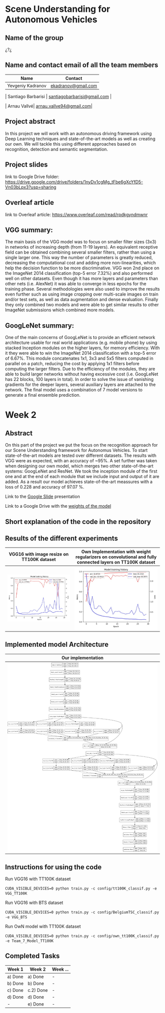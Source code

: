 # Scene Understanding for Autonomous Vehicles 

## Name of the group
¿?¿

## Name and contact email of all the team members

| Name  | Contact | 
| ------------- | ------------- | 
| Yevgeniy Kadranov  | ekadranov@gmail.com| 

| Santiago Barbarisi | santiagobarbarisi@gmail.com | 

| Arnau Vallvé| arnau.vallve94@gmail.com| 

## Project abstract
In this project we will work with an autonomous driving framework using Deep Learning techniques and state-of-the-art models as well as creating our own. We will tackle this using different approaches based on recognition, detection and semantic segmentation.

## Project slides 
link to Google Drive folder: https://drive.google.com/drive/folders/1nyDv1cgMg_tFbe6gXcYfD5-Vn03bLpx3?usp=sharing

## Overleaf article
link to Overleaf article: https://www.overleaf.com/read/rpdkgyndmwnr

## VGG summary:  
The main basis of the VGG model was to focus on smaller filter sizes (3x3) in networks of increasing depth (from 11-19 layers). An equivalent receptive field can be obtained combining several smaller filters, rather than using a single larger one. This way the number of parameters is greatly reduced, decreasing the computational cost and adding more non-linearities, which help the decision function to be more discriminative. VGG won 2nd place on the ImageNet 2014 classification (top-5 error 7.32%) and also performed well on other datasets. Even though it has more layers and parameters than other nets (i.e. AlexNet) it was able to converge in less epochs for the training phase. Several methodologies were also used to improve the results even further such as using image cropping over multi-scale images on train and/or test sets, as well as data augmentation and dense evaluation. Finally they only combined two models and were able to get similar results to other ImageNet submissions which combined more models.

## GoogLeNet summary:
One of the main concerns of GoogLeNet is to provide an efficient network architecture usable for real world applications (e.g. mobile phone) by using stacked Inception modules on the higher layers, for memory efficiency. With it they were able to win the ImageNet 2014 classification with a top-5 error of 6.67%. This module concatenates 1x1, 3x3 and 5x5 filters computed in parallel on a patch, reducing the cost by applying 1x1 filters before computing the larger filters. Due to the efficiency of the modules, they are able to build larger networks without having excessive cost (i.e. GoogLeNet has 22 blocks, 100 layers in total). In order to solve the issue of vanishing gradients for the deeper layers, several auxiliary layers are attached to the network. The final model uses a combination of 7 model versions to generate a final ensemble prediction.

# Week 2
## Abstract
On this part of the project we put the focus on the recognition approach for our Scene Understanding framework for Autonomus Vehicles. To start state-of-the-art models are tested over different datasets. The results with VGG were as expected, with an accuracy of ~95%. A set further was taken when designing our own model, which merges two other state-of-the-art systems: GoogLeNet and ResNet. We took the inception module of the first one and at the end of each module that we include input and output of it are added. As a result our model achieves state-of-the-art meassures with a loss of 0.228 and accuracy of 97.07 %.

Link to the <a href="https://drive.google.com/open?id=1-oUoocoUbNQGtc-Pw5gQgt0Lo1bocq5_CWq0KBo2nQ8">Google Slide</a> presentation

Link to a Google Drive with the <a href="https://drive.google.com/open?id=11-X5G42oRKUpxxuu-zUR_sL87CWXa2Fk">weights of the model</a>

## Short explanation of the code in the repository

## Results of the different experiments

VGG16 with image resize on TT100K dataset| Own Implementation with weight regularizers on convolutional and fully connected layers on TT100K dataset
:-------------------------:|:-------------------------:
![](https://github.com/ArnauVallve94/mcv-m5/blob/master/Images/vgg.jpeg)  |  ![](https://github.com/ArnauVallve94/mcv-m5/blob/master/Images/own.jpeg)

## Implemented model Architecture
Our implementation             |  
:-------------------------:|
![](https://github.com/ArnauVallve94/mcv-m5/blob/master/Images/model.png)  |  

## Instructions for using the code
Run VGG16 with TT100K dataset
```
CUDA_VISIBLE_DEVICES=0 python train.py -c config/tt100K_classif.py -e VGG_TT100K
```

Run VGG16 with BTS dataset
```
CUDA_VISIBLE_DEVICES=0 python train.py -c config/BelgiumTSC_classif.py -e VGG_BTS
```

Run OwN model with TT100K dataset
```
CUDA_VISIBLE_DEVICES=0 python train.py -c config/own_tt100K_classif.py -e Team_7_Model_TT100K
```
## Completed Tasks
| Week 1  | Week 2 | Week ... |
| ------------- | ------------- | ------------- |
| a) Done | a) Done| - |
| b) Done| b) Done| - |
| c) Done| c.2) Done| - |
| d) Done| d) Done| - |
| - | e) Done| - |



